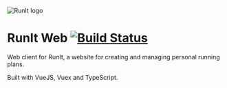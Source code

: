 ![RunIt logo](https://runit.mortimer.nu/static/logo.png)
# RunIt Web [![Build Status](https://travis-ci.org/mortimerh/runit-web.svg?branch=master)](https://travis-ci.org/mortimerh/runit-web)

Web client for RunIt, a website for creating and managing personal running plans.

Built with VueJS, Vuex and TypeScript.
